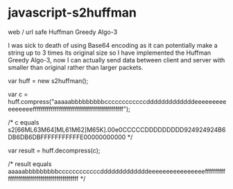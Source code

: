 # javascript-s2huffman
web / url safe Huffman Greedy Algo-3

I was sick to death of using Base64 encoding as it can potentially make a string up to 3 times its original size so I have implemented the Huffman Greedy Algo-3, now I can actually send data between client and server with smaller than original rather than larger packets.

var huff = new s2huffman();

var c = huff.compress("aaaaabbbbbbbbbccccccccccccdddddddddddddeeeeeeeeeeeeeeeefffffffffffffffffffffffffffffffffffffffffffff");

/* c equals s2[66ML63M64]ML61M62]M65K].00e0CCCCCDDDDDDDDD924924924B6DB6DB6DBFFFFFFFFFFFE00000000000 */

var result = huff.decompress(c);

/* result equals aaaaabbbbbbbbbccccccccccccdddddddddddddeeeeeeeeeeeeeeeefffffffffffffffffffffffffffffffffffffffffffff */
